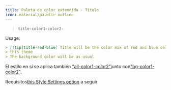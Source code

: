```yaml
---
title: Paleta de color extendida - Título
icon: material/palette-outline
---
```


> `title-color1-color2-`

Usage:

```md
> [!tip|title-red-blue] Title will be the color mix of red and blue colors of
> this theme
> The background color will be as usual
```

El estilo en sí se aplica también
["all-color1-color2"](../combined-styling/page-10.md)junto con["bg-color1-color2"](../bg-styling/page-10.md).

Requisitos[this Style Settings option](../../Style-Settings/Editor/Accent-Colors/index.md#enabled-extended-color-palette)
a seguir
